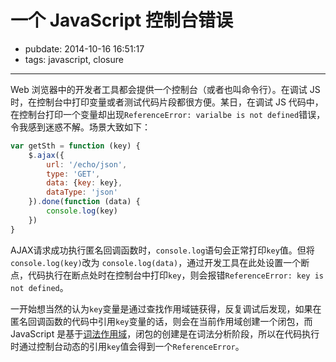 # 一个 JavaScript 控制台错误

- pubdate: 2014-10-16 16:51:17
- tags: javascript, closure

------

Web 浏览器中的开发者工具都会提供一个控制台（或者也叫命令行）。在调试 JS 时，在控制台中打印变量或者测试代码片段都很方便。某日，在调试 JS 代码中，在控制台打印一个变量却出现`ReferenceError: varialbe is not defined`错误，令我感到迷惑不解。场景大致如下：

```javascript
var getSth = function (key) {
    $.ajax({
        url: '/echo/json',
        type: 'GET',
        data: {key: key},
        dataType: 'json'
    }).done(function (data) {
        console.log(key)
    })
}
```

AJAX请求成功执行匿名回调函数时，`console.log`语句会正常打印`key`值。但将`console.log(key)`改为 `console.log(data)`，通过开发工具在此处设置一个断点，代码执行在断点处时在控制台中打印`key`，则会报错`ReferenceError: key is not defined`。

一开始想当然的认为`key`变量是通过查找作用域链获得，反复调试后发现，如果在匿名回调函数的代码中引用`key`变量的话，则会在当前作用域创建一个闭包，而 JavaScript 是基于[词法作用域](http://zh.wikipedia.org/wiki/%E4%BD%9C%E7%94%A8%E5%9F%9F)，闭包的创建是在词法分析阶段，所以在代码执行时通过控制台动态的引用`key`值会得到一个`ReferenceError`。
